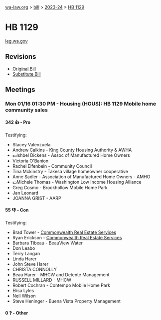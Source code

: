 [wa-law.org](/) > [bill](/bill/) > [2023-24](/bill/2023-24/) > [HB 1129](/bill/2023-24/hb/1129/)

# HB 1129
[leg.wa.gov](https://app.leg.wa.gov/billsummary?BillNumber=1129&Year=2023&Initiative=false)

## Revisions
* [Original Bill](1/)
* [Substitute Bill](S/)

## Meetings
### Mon 01/16 01:30 PM - Housing (HOUS): HB 1129 Mobile home community sales
#### 342 👍 - Pro
Testifying:
* Stacey Valenzuela
* Andrew Calkins - King County Housing Authority & AWHA
* 💵Ishbel Dickens - Assoc of Manufactured Home Owners
* Victoria O'Banion
* Rachel Elfenbein - Community Council
* Tina Mckinstry - Takesa village homeowner cooperative
* Anne Sadler - Association of Manufactured Home Owners - AMHO
* 💵Michele Thomas - Washington Low Income Housing Alliance
* Greg Cosmo - Brookhollow Mobile Home Park
* Jan Leonard
* JOANNA GRIST - AARP

#### 55 👎 - Con
Testifying:
* Brad Tower - [Commonwealth Real Estate Services](/org/commonwealth_real_estate_services/)
* Ryan Erickson - [Commonwealth Real Estate Services](/org/commonwealth_real_estate_services/)
* Barbara Tibeau - BeauView Water
* Don Leabo
* Terry Langan
* Linda Harer
* John Steve Harer
* CHRISTA CONNOLLY
* Beau Harer - MHCW and Detente Management
* RUSSELL MILLARD - MHCW
* Robert Cochran - Contempo Mobile Home Park
* Elisa Lyles
* Neil Wilson
* Steve Heninger - Buena Vista Property Management

#### 0 ❓ - Other
